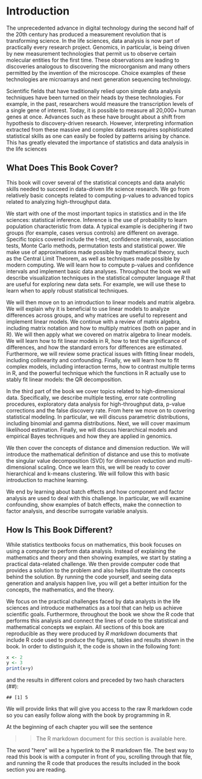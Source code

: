 # Introduction

The unprecedented advance in digital technology during the second half
of the 20th century has produced a measurement revolution that is
transforming science. In the life sciences, data analysis is now part
of practically every research project. Genomics, in particular, is
being driven by new measurement technologies that permit us to observe certain molecular entities for the first time. These observations are leading to
discoveries analogous to discovering the microorganism and many others
permitted by the invention of the microscope. Choice examples of these
technologies are microarrays and next generation sequencing
technology.

Scientific fields that have traditionally relied upon simple data
analysis techniques have been turned on their heads by these
technologies. For example, in the past, researchers would measure the
transcription levels of a single gene of interest. Today, it is
possible to measure all 20,000+ human genes at once.  Advances such as
these have brought about a shift from hypothesis to discovery-driven
research. However, interpreting information extracted from these
massive and complex datasets requires sophisticated statistical skills
as one can easily be fooled by patterns arising by chance. This has
greatly elevated the importance of statistics and data analysis in
the life sciences

## What Does This Book Cover?

This book will cover several of the statistical concepts and data
analytic skills needed to succeed in data-driven life science
research. We go from relatively basic concepts related to computing
p-values to advanced topics related to analyzing high-throughput data.

We start with one of the most important topics in statistics and in
the life sciences: statistical inference. Inference is the use of
probability to learn population characteristic from data. A typical example
is deciphering if two groups (for example, cases versus controls) are
different on average. Specific topics covered include the t-test,
confidence intervals, association tests, Monte Carlo methods,
permutation tests and statistical power. We make use of approximations
made possible by mathematical theory, such as the Central Limit
Theorem, as well as techniques made possible by modern computing. We
will learn how to compute p-values and confidence intervals and
implement basic data analyses. Throughout the book we will describe
visualization techniques in the statistical computer language *R* that
are useful for exploring new data sets. For example, we will use these
to learn when to apply robust statistical techniques.

We will then move on to an introduction to linear models and matrix
algebra. We will explain why it is beneficial to use linear models to
analyze differences across groups, and why matrices are useful to
represent and implement linear models. We continue with a review of
matrix algebra, including matrix notation and how to multiply matrices
(both on paper and in R). We will then apply what we covered on matrix
algebra to linear models. We will learn how to fit linear models in R,
how to test the significance of differences, and how the standard
errors for differences are estimated. Furthermore, we will review some
practical issues with fitting linear models, including collinearity
and confounding. Finally, we will learn how to fit complex models,
including interaction terms, how to contrast multiple terms in R, and
the powerful technique which the functions in R actually use to
stably fit linear models: the QR decomposition.

In the third part of the book we cover topics related to
high-dimensional data. Specifically, we describe multiple testing,
error rate controlling procedures, exploratory data analysis for
high-throughput data, p-value corrections and the false discovery
rate. From here we move on to covering statistical modeling. In
particular, we will discuss parametric distributions, including
binomial and gamma distributions. Next, we will cover maximum
likelihood estimation. Finally, we will discuss hierarchical models
and empirical Bayes techniques and how they are applied in genomics.

We then cover the concepts of distance and dimension reduction. We
will introduce the mathematical definition of distance and use this to
motivate the singular value decomposition (SVD) for dimension
reduction and multi-dimensional scaling. Once we learn this, we will
be ready to cover hierarchical and k-means clustering. We will follow
this with basic introduction to machine learning.

We end by learning about batch effects and how component and factor
analysis are used to deal with this challenge. In particular, we will
examine confounding, show examples of batch effects, make the
connection to factor analysis, and describe surrogate variable
analysis.

## How Is This Book Different?

While statistics textbooks focus on mathematics, this book focuses on
using a computer to perform data analysis. Instead of explaining the
mathematics and theory and then showing examples, we start by stating
a practical data-related challenge. We then provide computer code that
provides a solution to the problem and also helps illustrate the
concepts behind the solution. By running the code yourself, and seeing
data generation and analysis happen live, you will get a better
intuition for the concepts, the mathematics, and the theory.

We focus on the practical challenges faced by data analysts in the
life sciences and introduce mathematics as a tool that can help us
achieve scientific goals. Furthermore, throughout the book we show the
R code that performs this analysis and connect the lines of code to
the statistical and mathematical concepts we explain. All sections of
this book are reproducible as they were produced by *R markdown*
documents that include R code used to produce the figures, tables and
results shown in the book. In order to distinguish it, the code is
shown in the following font:


```r
x <- 2 
y <- 3 
print(x+y) 
```

and the results in different colors and preceded by two hash
characters (*##*):


```
## [1] 5
```

We will provide links that will give you access to the raw R markdown
code so you can easily follow along with the book by programming in R.

At the beginning of each chapter you will see the sentence

>> The R markdown document for this section is available here.

The word "here" will be a hyperlink to the R markdown file. The best way to read this book is with a computer in front of you, scrolling through that file, and running the R code that produces the results included in the book section you are reading.
